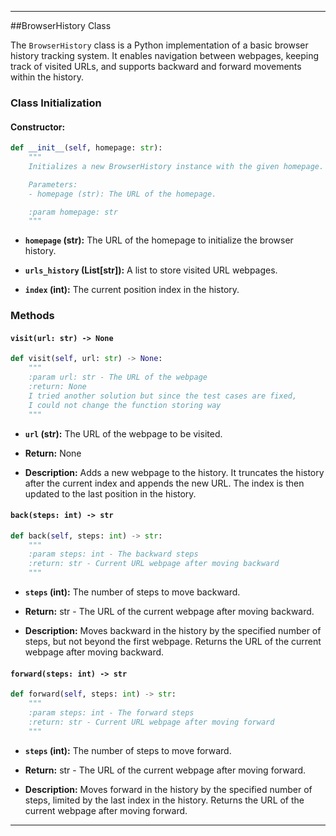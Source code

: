 
---
##BrowserHistory Class

The `BrowserHistory` class is a Python implementation of a basic browser history tracking system. It enables navigation between webpages, keeping track of visited URLs, and supports backward and forward movements within the history.

### Class Initialization

#### Constructor:

```python
def __init__(self, homepage: str):
    """
    Initializes a new BrowserHistory instance with the given homepage.

    Parameters:
    - homepage (str): The URL of the homepage.

    :param homepage: str
    """
```

- **`homepage` (str):** The URL of the homepage to initialize the browser history.

- **`urls_history` (List[str]):** A list to store visited URL webpages.

- **`index` (int):** The current position index in the history.

### Methods

#### `visit(url: str) -> None`

```python
def visit(self, url: str) -> None:
    """
    :param url: str - The URL of the webpage
    :return: None
    I tried another solution but since the test cases are fixed,
    I could not change the function storing way
    """
```

- **`url` (str):** The URL of the webpage to be visited.

- **Return:** None

- **Description:** Adds a new webpage to the history. It truncates the history after the current index and appends the new URL. The index is then updated to the last position in the history.

#### `back(steps: int) -> str`

```python
def back(self, steps: int) -> str:
    """
    :param steps: int - The backward steps
    :return: str - Current URL webpage after moving backward
    """
```

- **`steps` (int):** The number of steps to move backward.

- **Return:** str - The URL of the current webpage after moving backward.

- **Description:** Moves backward in the history by the specified number of steps, but not beyond the first webpage. Returns the URL of the current webpage after moving backward.

#### `forward(steps: int) -> str`

```python
def forward(self, steps: int) -> str:
    """
    :param steps: int - The forward steps
    :return: str - Current URL webpage after moving forward
    """
```

- **`steps` (int):** The number of steps to move forward.

- **Return:** str - The URL of the current webpage after moving forward.

- **Description:** Moves forward in the history by the specified number of steps, limited by the last index in the history. Returns the URL of the current webpage after moving forward.

---